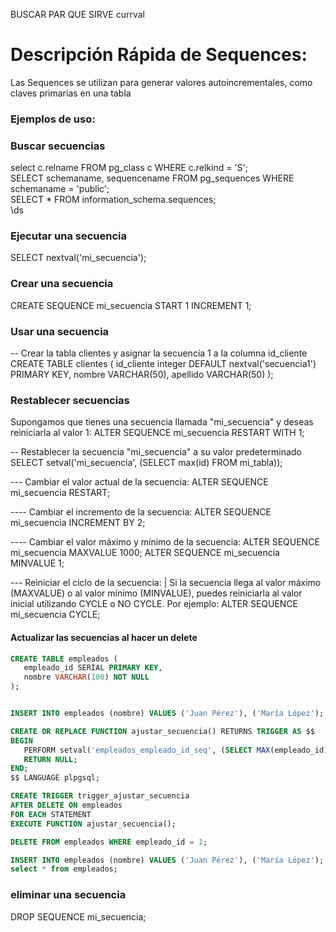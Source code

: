 BUSCAR PAR QUE SIRVE currval

# Descripción Rápida de Sequences:
Las Sequences se utilizan para generar valores autoincrementales, como claves primarias en una tabla

### Ejemplos de uso:

### Buscar secuencias 
select c.relname FROM pg_class c WHERE c.relkind = 'S'; <br>
SELECT schemaname, sequencename  FROM pg_sequences WHERE schemaname = 'public';<br>
  SELECT * FROM information_schema.sequences;<br>
  \ds

  
### Ejecutar una secuencia
SELECT nextval('mi_secuencia');

### Crear una secuencia
CREATE SEQUENCE mi_secuencia START 1 INCREMENT 1;

### Usar una secuencia 
-- Crear la tabla clientes y asignar la secuencia 1 a la columna id_cliente
CREATE TABLE clientes (
   id_cliente integer DEFAULT nextval('secuencia1') PRIMARY KEY,
   nombre VARCHAR(50),
   apellido VARCHAR(50)
);

### Restablecer secuencias 
Supongamos que tienes una secuencia llamada "mi_secuencia" y deseas reiniciarla al valor 1:
ALTER SEQUENCE mi_secuencia RESTART WITH 1;

-- Restablecer la secuencia "mi_secuencia" a su valor predeterminado
SELECT setval('mi_secuencia', (SELECT max(id) FROM mi_tabla));

--- Cambiar el valor actual de la secuencia:
ALTER SEQUENCE mi_secuencia RESTART;

---- Cambiar el incremento de la secuencia:
ALTER SEQUENCE mi_secuencia INCREMENT BY 2;


---- Cambiar el valor máximo y mínimo de la secuencia:
ALTER SEQUENCE mi_secuencia MAXVALUE 1000;
ALTER SEQUENCE mi_secuencia MINVALUE 1;

--- Reiniciar el ciclo de la secuencia: | Si la secuencia llega al valor máximo (MAXVALUE) o al valor mínimo (MINVALUE), puedes reiniciarla al valor inicial utilizando CYCLE o NO CYCLE. Por ejemplo:
ALTER SEQUENCE mi_secuencia CYCLE;


#### Actualizar las secuencias al hacer un delete 
 ```sql 
CREATE TABLE empleados (
    empleado_id SERIAL PRIMARY KEY,
    nombre VARCHAR(100) NOT NULL
);


INSERT INTO empleados (nombre) VALUES ('Juan Pérez'), ('María López');

CREATE OR REPLACE FUNCTION ajustar_secuencia() RETURNS TRIGGER AS $$
BEGIN
    PERFORM setval('empleados_empleado_id_seq', (SELECT MAX(empleado_id) FROM empleados));
    RETURN NULL;
END;
$$ LANGUAGE plpgsql;

CREATE TRIGGER trigger_ajustar_secuencia
AFTER DELETE ON empleados
FOR EACH STATEMENT
EXECUTE FUNCTION ajustar_secuencia();

DELETE FROM empleados WHERE empleado_id = 1;

INSERT INTO empleados (nombre) VALUES ('Juan Pérez'), ('María López');
select * from empleados;
 ```  

### eliminar una secuencia 

DROP SEQUENCE mi_secuencia;

